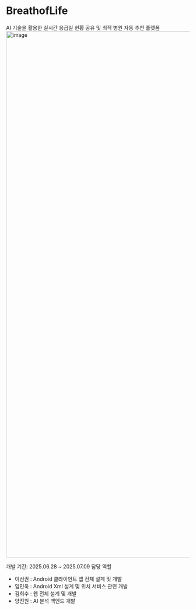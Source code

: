 # BreathofLife
AI 기술을 활용한 실시간 응급실 현황 공유 및 최적 병원 자동 추천 플랫폼
<img width="1920" height="1440" alt="image" src="https://github.com/user-attachments/assets/b1193b14-c54b-4c18-a314-cda33ef31f6d" />

개발 기간: 2025.06.28 ~ 2025.07.09
담당 역할

- 이선권 : Android 클라이언트 앱 전체 설계 및 개발
- 임민욱 : Android Xml 설계 및 위치 서비스 관련 개발
- 김희수 : 웹 전체 설계 및 개발
- 양진원 : AI 분석 백엔드 개발
